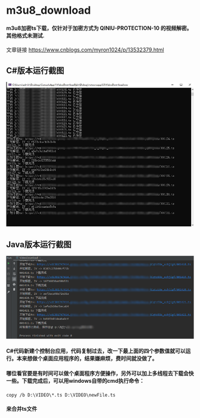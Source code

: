 # m3u8_download
#### m3u8加密ts下载，仅针对于加密方式为 QINIU-PROTECTION-10 的视频解密。其他格式未测试.

文章链接 https://www.cnblogs.com/myron1024/p/13532379.html


## C#版本运行截图
![markdown](https://github.com/Myron1024/m3u8_download/blob/master/screenshot/c%23.png?raw=true)

## Java版本运行截图
![markdown](https://github.com/Myron1024/m3u8_download/blob/master/screenshot/java.png?raw=true)

#### C#代码新建个控制台应用，代码复制过去，改一下最上面的四个参数值就可以运行。本来想做个桌面应用程序的，结果嫌麻烦，费时间就没做了。
#### 哪位看官要是有时间可以做个桌面程序方便操作，另外可以加上多线程去下载会快一些。下载完成后，可以用windows自带的cmd执行命令：
`copy /b D:\VIDEO\*.ts D:\VIDEO\newFile.ts` 
#### 来合并ts文件
